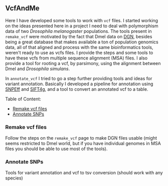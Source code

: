 ## VcfAndMe

Here I have developed some tools to work with `vcf` files. I started working on the ideas presented here in a project I need to deal with polymorphism data of two *Drosophila melanogaster* populations. The tools present in `remake_vcf` were motivated by the fact that Dmel data on [DGN](https://www.johnpool.net/genomes.html), besides being a great database that makes available a ton of population genomics data, all of that aligned and process with the same bioinformatics tools, weren't ready to use as vcfs files. I provide the steps and some tools to have these vcfs from multiple sequence alignment (MSA) files. I also provide a tool for rooting a vcf, by parsimony, using the alignment between Dmel and *Drosophila simulans*. 

In `annotate_vcf` I tried to go a step further providing tools and ideas for variant annotation. Basically I developed a pipeline for annotation using [SNPEff](https://pcingola.github.io/SnpEff/) and [SIFT4g](https://sift.bii.a-star.edu.sg/sift4g/), and a tool to convert an annotated vcf to a table.

Table of Content:

- [Remake vcf files](#Remake-vcf-files)
- [Annotate SNPs](#Annotate-SNPs)


### Remake vcf files
Follow the steps on the `remake_vcf` page to make DGN files usable (might seems restricted to Dmel world, but if you have individual genomes in MSA files you should be able to use most of the tools).

### Annotate SNPs
Tools for variant annotation and vcf to tsv conversion (should work with any species)
